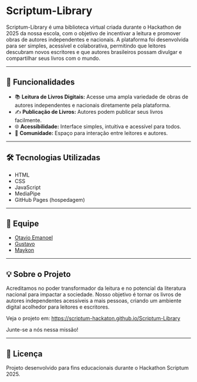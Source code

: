 # Scriptum-Library

Scriptum-Library é uma biblioteca virtual criada durante o Hackathon de 2025 da nossa escola, com o objetivo de incentivar a leitura e promover obras de autores independentes e nacionais. A plataforma foi desenvolvida para ser simples, acessível e colaborativa, permitindo que leitores descubram novos escritores e que autores brasileiros possam divulgar e compartilhar seus livros com o mundo.

---

## 🚀 Funcionalidades

- 📚 **Leitura de Livros Digitais:** Acesse uma ampla variedade de obras de autores independentes e nacionais diretamente pela plataforma.
- ✍️ **Publicação de Livros:** Autores podem publicar seus livros facilmente.
- 🌐 **Acessibilidade:** Interface simples, intuitiva e acessível para todos.
- 💬 **Comunidade:** Espaço para interação entre leitores e autores.

---

## 🛠️ Tecnologias Utilizadas

- HTML
- CSS
- JavaScript
- MediaPipe
- GitHub Pages (hospedagem)

---

## 👥 Equipe

- [Otavio Emanoel](https://github.com/Otavio-Emanoel)
- [Gustavo](https://github.com/Devgusta5)
- [Maykon](https://github.com/SucoDeCaju1239)

---

## 💡 Sobre o Projeto

Acreditamos no poder transformador da leitura e no potencial da literatura nacional para impactar a sociedade. Nosso objetivo é tornar os livros de autores independentes acessíveis a mais pessoas, criando um ambiente digital acolhedor para leitores e escritores.

Veja o projeto em: https://scriptum-hackaton.github.io/Scriptum-Library

Junte-se a nós nessa missão!

---

## 📃 Licença

Projeto desenvolvido para fins educacionais durante o Hackathon Scriptum 2025.
